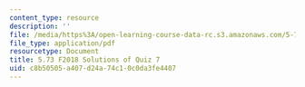 ```yaml
---
content_type: resource
description: ''
file: /media/https%3A/open-learning-course-data-rc.s3.amazonaws.com/5-73-quantum-mechanics-i-fall-2018/c8b50505a407d24a74c10c0da3fe4407_MIT5_73F18_quiz7_soln.pdf
file_type: application/pdf
resourcetype: Document
title: 5.73 F2018 Solutions of Quiz 7
uid: c8b50505-a407-d24a-74c1-0c0da3fe4407
---
```

